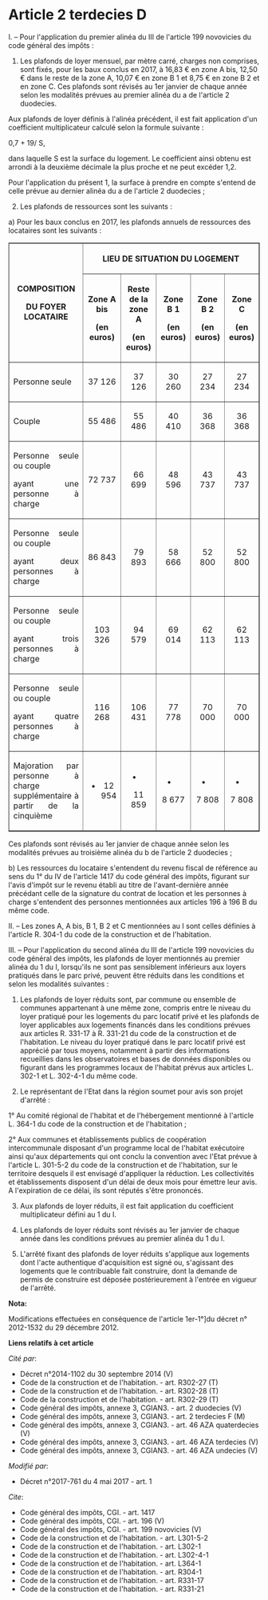 # Article 2 terdecies D

I. – Pour l'application du premier alinéa du III de l'article 199 novovicies du code général des impôts : 

1. Les plafonds de loyer mensuel, par mètre carré, charges non comprises, sont fixés, pour les baux conclus en 2017, à 16,83
€ en zone A bis, 12,50 € dans le reste de la zone A, 10,07 € en zone B 1 et 8,75 € en zone B 2 et en zone C. Ces plafonds
sont révisés au 1er janvier de chaque année selon les modalités prévues au premier alinéa du a de l'article 2 duodecies. 

Aux plafonds de loyer définis à l'alinéa précédent, il est fait application d'un coefficient multiplicateur calculé selon la
formule suivante : 

0,7 + 19/ S, 

dans laquelle S est la surface du logement. Le coefficient ainsi obtenu est arrondi à la deuxième décimale la plus proche et
ne peut excéder 1,2. 

Pour l'application du présent 1, la surface à prendre en compte s'entend de celle prévue au dernier alinéa du a de l'article
2 duodecies ; 

2. Les plafonds de ressources sont les suivants : 

a) Pour les baux conclus en 2017, les plafonds annuels de ressources des locataires sont les suivants : 

<table border="1">
  <tbody>
    <tr>
      <th rowspan="2">

COMPOSITION 

DU FOYER LOCATAIRE 

</th>
      <th colspan="5">

LIEU DE SITUATION DU LOGEMENT </th>
    </tr>
    <tr>
      <th>

Zone A bis 

(en euros) 

</th>
      <th>

Reste de la zone A 

(en euros) 

</th>
      <th>

Zone B 1 

(en euros) 

</th>
      <th>

Zone B 2 

(en euros) 

</th>
      <th>

Zone C 

(en euros) 

</th>
    </tr>
    <tr>
      <td align="justify">

Personne seule </td>
      <td align="center">

37 126 </td>
      <td align="center">

37 126 </td>
      <td align="center">

30 260 </td>
      <td align="center">

27 234 </td>
      <td align="center">

27 234 </td>
    </tr>
    <tr>
      <td align="justify">

Couple </td>
      <td align="center">

55 486 </td>
      <td align="center">

55 486 </td>
      <td align="center">

40 410 </td>
      <td align="center">

36 368 </td>
      <td align="center">

36 368 </td>
    </tr>
    <tr>
      <td align="justify">

Personne seule ou couple 

ayant une personne à charge 

</td>
      <td align="center">

72 737 </td>
      <td align="center">

66 699 </td>
      <td align="center">

48 596 </td>
      <td align="center">

43 737 </td>
      <td align="center">

43 737 </td>
    </tr>
    <tr>
      <td align="justify">

Personne seule ou couple 

ayant deux personnes à charge 

</td>
      <td align="center">

86 843 </td>
      <td align="center">

79 893 </td>
      <td align="center">

58 666 </td>
      <td align="center">

52 800 </td>
      <td align="center">

52 800 </td>
    </tr>
    <tr>
      <td align="justify">

Personne seule ou couple 

ayant trois personnes à charge 

</td>
      <td align="center">

103 326 </td>
      <td align="center">

94 579 </td>
      <td align="center">

69 014 </td>
      <td align="center">

62 113 </td>
      <td align="center">

62 113 </td>
    </tr>
    <tr>
      <td align="justify">

Personne seule ou couple 

ayant quatre personnes à charge 

</td>
      <td align="center">

116 268 </td>
      <td align="center">

106 431 </td>
      <td align="center">

77 778 </td>
      <td align="center">

70 000 </td>
      <td align="center">

70 000 </td>
    </tr>
    <tr>
      <td align="justify">

Majoration par personne à charge supplémentaire à partir de la cinquième </td>
      <td align="center">

+ 12 954 </td>
      <td align="center">

+ 11 859 </td>
      <td align="center">

+ 8 677 </td>
      <td align="center">

+ 7 808 </td>
      <td align="center">

+ 7 808 </td>
    </tr>
  </tbody>
</table>

Ces plafonds sont révisés au 1er janvier de chaque année selon les modalités prévues au troisième alinéa du b de l'article 2
duodecies ; 

b) Les ressources du locataire s'entendent du revenu fiscal de référence au sens du 1° du IV de l'article 1417 du code
général des impôts, figurant sur l'avis d'impôt sur le revenu établi au titre de l'avant-dernière année précédant celle de la
signature du contrat de location et les personnes à charge s'entendent des personnes mentionnées aux articles 196 à 196 B du
même code. 

II. – Les zones A, A bis, B 1, B 2 et C mentionnées au I sont celles définies à l'article R. 304-1 du code de la construction
et de l'habitation. 

III. – Pour l'application du second alinéa du III de l'article 199 novovicies du code général des impôts, les plafonds de
loyer mentionnés au premier alinéa du 1 du I, lorsqu'ils ne sont pas sensiblement inférieurs aux loyers pratiqués dans le
parc privé, peuvent être réduits dans les conditions et selon les modalités suivantes : 

1. Les plafonds de loyer réduits sont, par commune ou ensemble de communes appartenant à une même zone, compris entre le
niveau du loyer pratiqué pour les logements du parc locatif privé et les plafonds de loyer applicables aux logements financés
dans les conditions prévues aux articles R. 331-17 à R. 331-21 du code de la construction et de l'habitation. Le niveau du
loyer pratiqué dans le parc locatif privé est apprécié par tous moyens, notamment à partir des informations recueillies dans
les observatoires et bases de données disponibles ou figurant dans les programmes locaux de l'habitat prévus aux articles L.
302-1 et L. 302-4-1 du même code. 

2. Le représentant de l'Etat dans la région soumet pour avis son projet d'arrêté : 

1° Au comité régional de l'habitat et de l'hébergement mentionné à l'article L. 364-1 du code de la construction et de
l'habitation ; 

2° Aux communes et établissements publics de coopération intercommunale disposant d'un programme local de l'habitat
exécutoire ainsi qu'aux départements qui ont conclu la convention avec l'Etat prévue à l'article L. 301-5-2 du code de la
construction et de l'habitation, sur le territoire desquels il est envisagé d'appliquer la réduction. Les collectivités et
établissements disposent d'un délai de deux mois pour émettre leur avis. A l'expiration de ce délai, ils sont réputés s'être
prononcés. 

3. Aux plafonds de loyer réduits, il est fait application du coefficient multiplicateur défini au 1 du I. 

4. Les plafonds de loyer réduits sont révisés au 1er janvier de chaque année dans les conditions prévues au premier alinéa du
1 du I. 

5. L'arrêté fixant des plafonds de loyer réduits s'applique aux logements dont l'acte authentique d'acquisition est signé ou,
s'agissant des logements que le contribuable fait construire, dont la demande de permis de construire est déposée
postérieurement à l'entrée en vigueur de l'arrêté.

**Nota:**

Modifications effectuées en conséquence de l'article 1er-1°]du décret n° 2012-1532 du 29 décembre 2012.

**Liens relatifs à cet article**

_Cité par_:

  - Décret n°2014-1102 du 30 septembre 2014 (V)
  - Code de la construction et de l'habitation. - art. R302-27 (T)
  - Code de la construction et de l'habitation. - art. R302-28 (T)
  - Code de la construction et de l'habitation. - art. R302-29 (T)
  - Code général des impôts, annexe 3, CGIAN3. - art. 2 duodecies (V)
  - Code général des impôts, annexe 3, CGIAN3. - art. 2 terdecies F (M)
  - Code général des impôts, annexe 3, CGIAN3. - art. 46 AZA quaterdecies (V)
  - Code général des impôts, annexe 3, CGIAN3. - art. 46 AZA terdecies (V)
  - Code général des impôts, annexe 3, CGIAN3. - art. 46 AZA undecies (V)

_Modifié par_:

  - Décret n°2017-761 du 4 mai 2017 - art. 1

_Cite_:

  - Code général des impôts, CGI. - art. 1417
  - Code général des impôts, CGI. - art. 196 (V)
  - Code général des impôts, CGI. - art. 199 novovicies (V)
  - Code de la construction et de l'habitation. - art. L301-5-2
  - Code de la construction et de l'habitation. - art. L302-1
  - Code de la construction et de l'habitation. - art. L302-4-1
  - Code de la construction et de l'habitation. - art. L364-1
  - Code de la construction et de l'habitation. - art. R304-1
  - Code de la construction et de l'habitation. - art. R331-17
  - Code de la construction et de l'habitation. - art. R331-21
